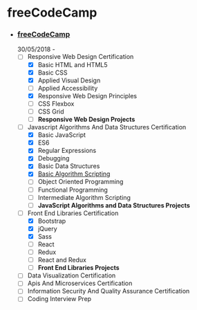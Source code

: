 # freeCodeCamp

- ### [freeCodeCamp](https://learn.freecodecamp.org/)  
  30/05/2018 -  
  - [ ] Responsive Web Design Certification
    - [x] Basic HTML and HTML5  
    - [x] Basic CSS  
    - [x] Applied Visual Design  
    - [ ] Applied Accessibility  
    - [x] Responsive Web Design Principles  
    - [ ] CSS Flexbox  
    - [ ] CSS Grid  
    - [ ] **Responsive Web Design Projects**
  - [ ] Javascript Algorithms And Data Structures Certification
    - [x] Basic JavaScript  
    - [x] ES6
    - [x] Regular Expressions
    - [x] Debugging
    - [x] Basic Data Structures
    - [x] [Basic Algorithm Scripting](https://github.com/egudkov/freeCodeCamp/tree/master/BasicAlgorithmScripting)
    - [ ] Object Oriented Programming
    - [ ] Functional Programming
    - [ ] Intermediate Algorithm Scripting
    - [ ] **JavaScript Algorithms and Data Structures Projects**
  - [ ] Front End Libraries Certification
    - [x] Bootstrap
    - [x] jQuery
    - [x] Sass
    - [ ] React
    - [ ] Redux
    - [ ] React and Redux
    - [ ] **Front End Libraries Projects**
  - [ ] Data Visualization Certification
  - [ ] Apis And Microservices Certification
  - [ ] Information Security And Quality Assurance Certification
  - [ ] Coding Interview Prep
